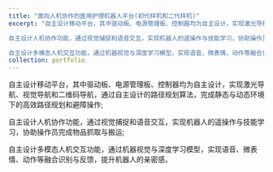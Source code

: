 ```yaml
---
title: "面向人机协作的医用护理机器人平台(初代样机和二代样机)"
excerpt: "自主设计移动平台，其中驱动板、电源管理板、控制器均为自主设计，实现激光导航、视觉导航和二维码导航，通过自主设计的路径规划算法，完成静态与动态环境下的高效路径规划和避障操作;

自主设计人机协作功能，通过视觉捕捉和语音交互，实现机器人的遥操作与技能学习，协助操作员完成物品抓取与搬运;

自主设计多模态人机交互功能，通过机器视觉与深度学习模型，实现语音、微表情、动作等融合识别与反馈，提升机器人的亲密感。<br/><img src='/images/Robot/ProtoType.png'>"
collection: portfolio
---
```


自主设计移动平台，其中驱动板、电源管理板、控制器均为自主设计，实现激光导航、视觉导航和二维码导航，通过自主设计的路径规划算法，完成静态与动态环境下的高效路径规划和避障操作;

自主设计人机协作功能，通过视觉捕捉和语音交互，实现机器人的遥操作与技能学习，协助操作员完成物品抓取与搬运;

自主设计多模态人机交互功能，通过机器视觉与深度学习模型，实现语音、微表情、动作等融合识别与反馈，提升机器人的亲密感。



